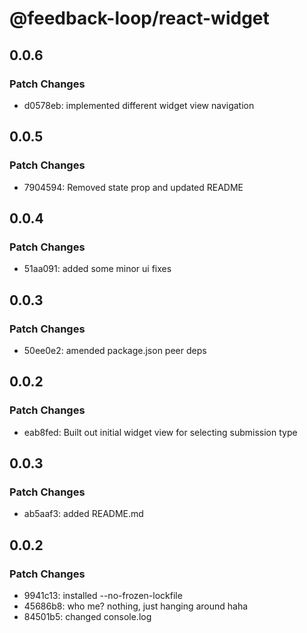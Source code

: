 # @feedback-loop/react-widget

## 0.0.6

### Patch Changes

- d0578eb: implemented different widget view navigation

## 0.0.5

### Patch Changes

- 7904594: Removed state prop and updated README

## 0.0.4

### Patch Changes

- 51aa091: added some minor ui fixes

## 0.0.3

### Patch Changes

- 50ee0e2: amended package.json peer deps

## 0.0.2

### Patch Changes

- eab8fed: Built out initial widget view for selecting submission type

## 0.0.3

### Patch Changes

- ab5aaf3: added README.md

## 0.0.2

### Patch Changes

- 9941c13: installed --no-frozen-lockfile
- 45686b8: who me? nothing, just hanging around haha
- 84501b5: changed console.log
